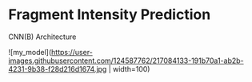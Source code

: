 # Fragment Intensity Prediction

CNN(B) Architecture 

![my_model](https://user-images.githubusercontent.com/124587762/217084133-191b70a1-ab2b-4231-9b38-f28d216d1674.jpg | width=100)
